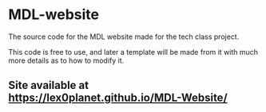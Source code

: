 # MDL-website
The source code for the MDL website made for the tech class project.

This code is free to use, and later a template will be made from it with much more details as to how to modify it.

## Site available at https://lex0planet.github.io/MDL-Website/
